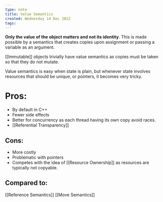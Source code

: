 ```yaml
---
type: note
title: Value Semantics
created: Wednesday 14 Dec 2022
tags: 
---
```

**Only the value of the object matters and not its identity**. This is made possible by a semantics that creates copies upon assignment or passing a variable as an argument. 

[[Immutable]] objects trivially have value semantics as copies must be taken so that they do not mutate.

Value semantics is easy when state is plain, but whenever state involves resources that should be unique, or pointers, it becomes very tricky.

# Pros:
- By default in C++
- Fewer side effects
- Better for concurrency as each thread having its own copy avoid races.
- [[Referential Transparency]]

## Cons:
- More costly
- Problematic with pointers
- Competes with the idea of [[Resource Ownership]] as resources are typically not copyable.

## Compared to:
[[Reference Semantics]]
[[Move Semantics]] 
